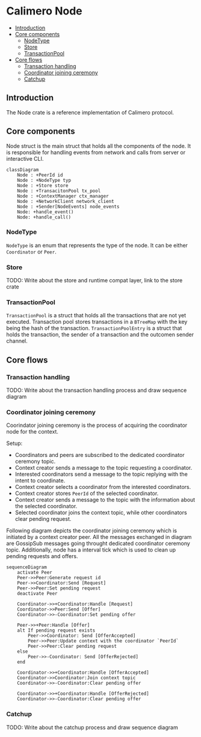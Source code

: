 # Calimero Node

- [Introduction](#introduction)
- [Core components](#core-components)
  - [NodeType](#nodetype)
  - [Store](#store)
  - [TransactionPool](#transactionpool)
- [Core flows](#core-flows)
  - [Transaction handling](#transaction-handling)
  - [Coordinator joining ceremony](#coordinator-joining-ceremony)
  - [Catchup](#catchup)

## Introduction

The Node crate is a reference implementation of Calimero protocol.

## Core components

Node struct is the main struct that holds all the components of the node. It is
responsible for handling events from network and calls from server or
interactive CLI.

```mermaid
classDiagram
    Node : +PeerId id
    Node : +NodeType typ
    Node : +Store store
    Node : +TransacitonPool tx_pool
    Node : +ContextManager ctx_manager
    Node : +NetworkClient network_client
    Node : +Sender[NodeEvents] node_events
    Node: +handle_event()
    Node: +handle_call()
```

### NodeType

`NodeType` is an enum that represents the type of the node. It can be either
`Coordinator` or `Peer`.

### Store

TODO: Write about the store and runtime compat layer, link to the store crate

### TransactionPool

`TransactionPool` is a struct that holds all the transactions that are not yet
executed. Transaction pool stores transactions in a `BTreeMap` with the key
being the hash of the transaction. `TransactionPoolEntry` is a struct that holds
the transaction, the sender of a transaction and the outcomen sender channel.

## Core flows

### Transaction handling

TODO: Write about the transaction handling process and draw sequence diagram

### Coordinator joining ceremony

Coorindator joining ceremony is the process of acquiring the coordinator node
for the context.

Setup:

- Coordinators and peers are subscribed to the dedicated coordinator ceremony
  topic.
- Context creator sends a message to the topic requesting a coordinator.
- Interested coordinators send a message to the topic replying with the intent
  to coordinate.
- Context creator selects a coordinator from the interested coordinators.
- Context creator stores `PeerId` of the selected coordinator.
- Context creator sends a message to the topic with the information about the
  selected coordinator.
- Selected coordinator joins the context topic, while other coordinators clear
  pending request.

Following diagram depicts the coordinator joining ceremony which is initiated by
a context creator peer. All the messages exchanged in diagram are GossipSub
messages going throught dedicated coordinator ceremony topic. Additionally, node
has a interval tick which is used to clean up pending requests and offers.

```mermaid
sequenceDiagram
    activate Peer
    Peer->>Peer:Generate request id
    Peer->>Coordinator:Send [Request]
    Peer->>Peer:Set pending request
    deactivate Peer

    Coordinator->>+Coordinator:Handle [Request]
    Coordinator->>Peer:Send [Offer]
    Coordinator->>-Coordinator:Set pending offer

    Peer->>+Peer:Handle [Offer]
    alt If pending request exists
        Peer->>Coordinator: Send [OfferAccepted]
        Peer->>Peer:Update context with the coordinator `PeerId`
        Peer->>Peer:Clear pending request
    else
        Peer->>-Coordinator: Send [OfferRejected]
    end

    Coordinator->>+Coordinator:Handle [OfferAccepted]
    Coordinator->>Coordinator:Join context topic
    Coordinator->>-Coordinator:Clear pending offer

    Coordinator->>+Coordinator:Handle [OfferRejected]
    Coordinator->>-Coordinator:Clear pending offer
```

### Catchup

TODO: Write about the catchup process and draw sequence diagram
